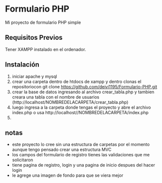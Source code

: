 # Formulario PHP 

Mi proyecto de formulario PHP simple

## Requisitos Previos

Tener XAMPP instalado en el ordenador.

## Instalación

1. iniciar apache y mysql
2. crear una carpeta dentro de htdocs de xampp
y dentro clonas el repositoriocon git clone https://github.com/deivi1195/Formulario-PHP.git
3. crear la base de datos ingresando al archivo crear_tabla.php y tambien creara una tabla con el nombre de usuarios (http://localhost/NOMBREDELACARPETA/crear_tabla.php)
4. luego ingresa a la carpeta donde tengas el proyecto y abre el archivo index.php o usa 
http://localhost//NOMBREDELACARPETA/index.php
5. 

## notas
- este proyecto lo cree sin una estructura de carpetas por el momento aunque tengo pensado crear una estructura MVC
- los campos del formulario de registro tienes las validaciones que me solicitaron
- tiene pagina de registro, login y una pagina de inicio despues del hacer login
- le agrege una imagen de fondo para que se viera mejor


